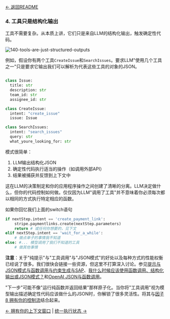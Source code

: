 [← 返回README](https://github.com/humanlayer/12-factor-agents/blob/main/README.md)

### 4. 工具只是结构化输出

工具不需要复杂。从本质上讲，它们只是来自LLM的结构化输出，触发确定性代码。

![140-tools-are-just-structured-outputs](https://github.com/humanlayer/12-factor-agents/blob/main/img/140-tools-are-just-structured-outputs.png)

例如，假设你有两个工具`CreateIssue`和`SearchIssues`。要求LLM"使用几个工具之一"只是要求它输出我们可以解析为代表这些工具的对象的JSON。

```python

class Issue:
  title: str
  description: str
  team_id: str
  assignee_id: str

class CreateIssue:
  intent: "create_issue"
  issue: Issue

class SearchIssues:
  intent: "search_issues"
  query: str
  what_youre_looking_for: str
```

模式很简单：
1. LLM输出结构化JSON
3. 确定性代码执行适当的操作（如调用外部API）
4. 结果被捕获并反馈到上下文中

这在LLM的决策制定和你的应用程序操作之间创建了清晰的分离。LLM决定做什么，但你的代码控制如何做。仅仅因为LLM"调用了工具"并不意味着你必须每次都以相同的方式执行特定相应的函数。

如果你回忆我们上面的switch语句

```python
if nextStep.intent == 'create_payment_link':
    stripe.paymentlinks.create(nextStep.parameters)
    return # 或任何你想要的，见下文
elif nextStep.intent == 'wait_for_a_while': 
    # 做点单子的事情我不知道
else: #... 模型调用了我们不知道的工具
    # 做其他事情
```

**注意**：关于"纯提示"与"工具调用"与"JSON模式"的好处以及每种方式的性能权衡已经说了很多。我们很快会链接一些资源，但这里不打算深入讨论。参见[提示与JSON模式与函数调用与约束生成与SAP](https://www.boundaryml.com/blog/schema-aligned-parsing)、[我什么时候应该使用函数调用、结构化输出或JSON模式？](https://www.vellum.ai/blog/when-should-i-use-function-calling-structured-outputs-or-json-mode#:~:text=We%20don%27t%20recommend%20using%20JSON,always%20use%20Structured%20Outputs%20instead)和[OpenAI JSON与函数调用](https://docs.llamaindex.ai/en/stable/examples/llm/openai_json_vs_function_calling/)。

"下一步"可能不像"运行纯函数并返回结果"那样原子化。当你将"工具调用"视为模型输出描述确定性代码应该做什么的JSON时，你解锁了很多灵活性。将其与[因子8 拥有你的控制流](https://github.com/humanlayer/12-factor-agents/blob/main/content/factor-08-own-your-control-flow.md)结合起来。

[← 拥有你的上下文窗口](https://github.com/humanlayer/12-factor-agents/blob/main/content/factor-03-own-your-context-window.md) | [统一执行状态 →](https://github.com/humanlayer/12-factor-agents/blob/main/content/factor-05-unify-execution-state.md)